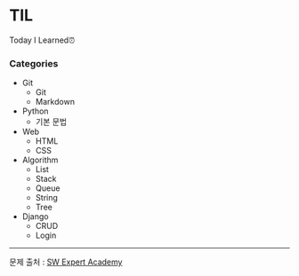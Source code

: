 # TIL

Today I Learned⏰



### Categories

- Git
    - Git
    - Markdown
- Python
  - 기본 문법
- Web
    - HTML
    - CSS
- Algorithm
    - List
    - Stack
    - Queue
    - String
    - Tree
- Django
    - CRUD
    - Login

















-----------------------

문제 출처 : [SW Expert Academy](https://swexpertacademy.com/main/main.do)

